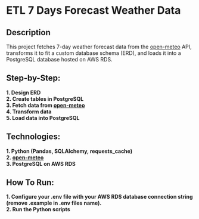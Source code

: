 <h1>ETL 7 Days Forecast Weather Data</h1>

<h2>Description</h2>
This project fetches 7-day weather forecast data from the <a href="https://open-meteo.com/">open-meteo</a> API, transforms it to fit a custom database schema (ERD), and loads it into a PostgreSQL database hosted on AWS RDS.
<br />


<h2>Step-by-Step:</h2>

<b/>
1. Design ERD
<br/>
<b/>
2. Create tables in PostgreSQL
<br/>
<b/>
3. Fetch data from <a href="https://open-meteo.com/">open-meteo</a>
<br/>
<b/>
4. Transform data
<br/>
<b/>
5. Load data into PostgreSQL
<br/>

<h2>Technologies:</h2>

<b/>
1. Python (Pandas, SQLAlchemy, requests_cache)
<br/>
<b/>
2. <a href="https://open-meteo.com/">open-meteo</a>
<br/>
<b/>
3. PostgreSQL on AWS RDS
<br/>
<b/>

<h2>How To Run:</h2>

<b/>
1. Configure your .env file with your AWS RDS database connection string (remove .example in .env files name).
<br/>
<b/>
2. Run the Python scripts
<br/>

<!--
 ```diff
- text in red
+ text in green
! text in orange
# text in gray
@@ text in purple (and bold)@@
```
--!>

